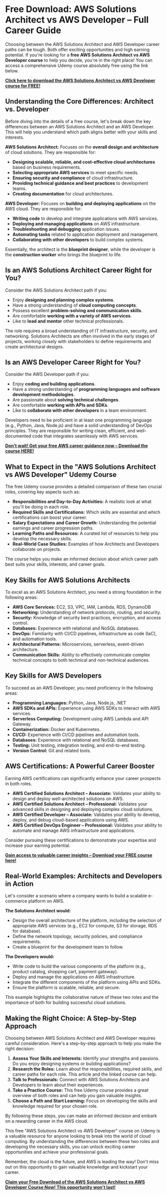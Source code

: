 # Free Download: AWS Solutions Architect vs AWS Developer – Full Career Guide

Choosing between the AWS Solutions Architect and AWS Developer career paths can be tough. Both offer exciting opportunities and high earning potential. If you're looking for a **free AWS Solutions Architect vs AWS Developer course** to help you decide, you're in the right place! You can access a comprehensive Udemy course absolutely free using the link below.

[**Click here to download the AWS Solutions Architect vs AWS Developer course for FREE!**](https://udemywork.com/aws-solutions-architect-vs-aws-developer)

## Understanding the Core Differences: Architect vs. Developer

Before diving into the details of a free course, let's break down the key differences between an AWS Solutions Architect and an AWS Developer. This will help you understand which path aligns better with your skills and interests.

**AWS Solutions Architect:** Focuses on the **overall design and architecture** of cloud solutions. They are responsible for:

*   **Designing scalable, reliable, and cost-effective cloud architectures** based on business requirements.
*   **Selecting appropriate AWS services** to meet specific needs.
*   **Ensuring security and compliance** of cloud infrastructure.
*   **Providing technical guidance and best practices** to development teams.
*   **Creating documentation** for cloud architectures.

**AWS Developer:** Focuses on **building and deploying applications** on the AWS cloud. They are responsible for:

*   **Writing code** to develop and integrate applications with AWS services.
*   **Deploying and managing applications** on AWS infrastructure.
*   **Troubleshooting and debugging** application issues.
*   **Automating tasks** related to application deployment and management.
*   **Collaborating with other developers** to build complex systems.

Essentially, the architect is the **blueprint designer**, while the developer is the **construction worker** who brings the blueprint to life.

## Is an AWS Solutions Architect Career Right for You?

Consider the AWS Solutions Architect path if you:

*   Enjoy **designing and planning complex systems**.
*   Have a strong understanding of **cloud computing concepts**.
*   Possess excellent **problem-solving and communication skills**.
*   Are comfortable **working with a variety of AWS services**.
*   Like to **lead and mentor** other technical professionals.

The role requires a broad understanding of IT infrastructure, security, and networking. Solutions Architects are often involved in the early stages of projects, working closely with stakeholders to define requirements and create architectural designs.

## Is an AWS Developer Career Right for You?

Consider the AWS Developer path if you:

*   Enjoy **coding and building applications**.
*   Have a strong understanding of **programming languages and software development methodologies**.
*   Are passionate about **solving technical challenges**.
*   Are comfortable **working with APIs and SDKs**.
*   Like to **collaborate with other developers** in a team environment.

Developers need to be proficient in at least one programming language (e.g., Python, Java, Node.js) and have a solid understanding of DevOps principles. They are responsible for writing clean, efficient, and well-documented code that integrates seamlessly with AWS services.

[**Don't wait! Get your free AWS career guidance now – Download the course HERE!**](https://udemywork.com/aws-solutions-architect-vs-aws-developer)

## What to Expect in the "AWS Solutions Architect vs AWS Developer" Udemy Course

The free Udemy course provides a detailed comparison of these two crucial roles, covering key aspects such as:

*   **Responsibilities and Day-to-Day Activities:** A realistic look at what you'll be doing in each role.
*   **Required Skills and Certifications:** Which skills are essential and which certifications can boost your career.
*   **Salary Expectations and Career Growth:** Understanding the potential earnings and career progression paths.
*   **Learning Paths and Resources:** A curated list of resources to help you develop the necessary skills.
*   **Real-World Case Studies:** Examples of how Architects and Developers collaborate on projects.

The course helps you make an informed decision about which career path best suits your skills, interests, and career goals.

## Key Skills for AWS Solutions Architects

To excel as an AWS Solutions Architect, you need a strong foundation in the following areas:

*   **AWS Core Services:** EC2, S3, VPC, IAM, Lambda, RDS, DynamoDB
*   **Networking:** Understanding of network protocols, routing, and security.
*   **Security:** Knowledge of security best practices, encryption, and access control.
*   **Databases:** Experience with relational and NoSQL databases.
*   **DevOps:** Familiarity with CI/CD pipelines, infrastructure as code (IaC), and automation tools.
*   **Architectural Patterns:** Microservices, serverless, event-driven architecture.
*   **Communication Skills:** Ability to effectively communicate complex technical concepts to both technical and non-technical audiences.

## Key Skills for AWS Developers

To succeed as an AWS Developer, you need proficiency in the following areas:

*   **Programming Languages:** Python, Java, Node.js, .NET
*   **AWS SDKs and APIs:** Experience using AWS SDKs to interact with AWS services.
*   **Serverless Computing:** Development using AWS Lambda and API Gateway.
*   **Containerization:** Docker and Kubernetes.
*   **CI/CD:** Experience with CI/CD pipelines and automation tools.
*   **Databases:** Experience with relational and NoSQL databases.
*   **Testing:** Unit testing, integration testing, and end-to-end testing.
*   **Version Control:** Git and related tools.

## AWS Certifications: A Powerful Career Booster

Earning AWS certifications can significantly enhance your career prospects in both roles.

*   **AWS Certified Solutions Architect – Associate:** Validates your ability to design and deploy well-architected solutions on AWS.
*   **AWS Certified Solutions Architect – Professional:** Validates your advanced skills in designing and deploying complex cloud solutions.
*   **AWS Certified Developer – Associate:** Validates your ability to develop, deploy, and debug cloud-based applications using AWS.
*   **AWS Certified DevOps Engineer – Professional:** Validates your ability to automate and manage AWS infrastructure and applications.

Consider pursuing these certifications to demonstrate your expertise and increase your earning potential.

[**Gain access to valuable career insights – Download your FREE course here!**](https://udemywork.com/aws-solutions-architect-vs-aws-developer)

## Real-World Examples: Architects and Developers in Action

Let's consider a scenario where a company wants to build a scalable e-commerce platform on AWS.

**The Solutions Architect would:**

*   Design the overall architecture of the platform, including the selection of appropriate AWS services (e.g., EC2 for compute, S3 for storage, RDS for database).
*   Define the network topology, security policies, and compliance requirements.
*   Create a blueprint for the development team to follow.

**The Developers would:**

*   Write code to build the various components of the platform (e.g., product catalog, shopping cart, payment gateway).
*   Deploy and manage the applications on AWS infrastructure.
*   Integrate the different components of the platform using APIs and SDKs.
*   Ensure the platform is scalable, reliable, and secure.

This example highlights the collaborative nature of these two roles and the importance of both for building successful cloud solutions.

## Making the Right Choice: A Step-by-Step Approach

Choosing between AWS Solutions Architect and AWS Developer requires careful consideration. Here's a step-by-step approach to help you make the right decision:

1.  **Assess Your Skills and Interests:** Identify your strengths and passions. Do you enjoy designing systems or building applications?
2.  **Research the Roles:** Learn about the responsibilities, required skills, and career paths for each role. This article and the linked course can help.
3.  **Talk to Professionals:** Connect with AWS Solutions Architects and Developers to learn about their experiences.
4.  **Take a Practice Course:** This free Udemy course provides a great overview of both roles and can help you gain valuable insights.
5.  **Choose a Path and Start Learning:** Focus on developing the skills and knowledge required for your chosen role.

By following these steps, you can make an informed decision and embark on a rewarding career in the AWS cloud.

This free "AWS Solutions Architect vs AWS Developer" course on Udemy is a valuable resource for anyone looking to break into the world of cloud computing. By understanding the differences between these two roles and developing the necessary skills, you can unlock exciting career opportunities and achieve your professional goals.

Remember, the cloud is the future, and AWS is leading the way! Don't miss out on this opportunity to gain valuable knowledge and kickstart your career.

[**Claim your Free Download of the AWS Solutions Architect vs AWS Developer Course Now! This opportunity won't last!**](https://udemywork.com/aws-solutions-architect-vs-aws-developer)
